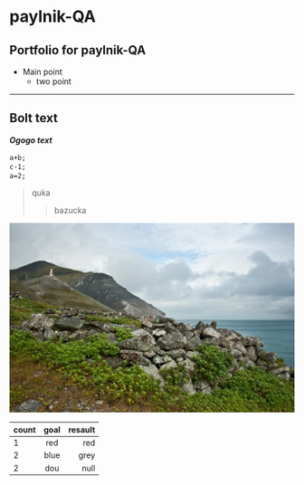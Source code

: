 # paylnik-QA
## Portfolio for paylnik-QA
* Main point
	* two point
___
__Bolt text__
---
___Ogogo text___

```
a+b;
c-1;
a=2;
```
>quka
>>bazucka

![This is an image](https://github.com/Ivan-paylnik/paylnik-QA/blob/main/image/dej.jpg)

count|goal|resault
:----|:--:|------:
1|red|red
2|blue|grey
2|dou|null

